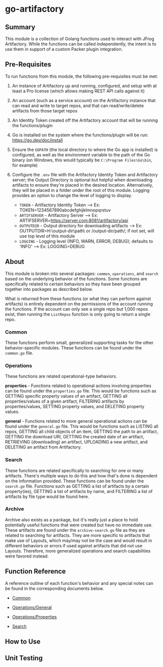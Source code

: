 # go-artifactory

## Summary
This module is a collection of Golang functions used to interact with JFrog Artifactory. While the functions can be called independently, the intent is to use them in support of a custom Packer plugin integration.

## Pre-Requisites
To run functions from this module, the following pre-requisites must be met:

1. An instance of Artifactory up and running, configured, and setup with at least a Pro license (which allows making REST API calls against it)

2. An account (such as a service account) on the Artifactory instance that can read and write to target repos, and that can read/write/delete artifacts from those target repos

3. An Identity Token created off the Artifactory account that will be running the functions/plugin

4. Go is installed on the system where the functions/plugin will be run: https://go.dev/doc/install

5. Ensure the `GOPATH` (the local directory to where the Go app is installed) is configured, as well as the environment variable to the path of the Go binary (on Windows, this would typically be `C:\Program Files\Go\bin`, for example)

6. Configure the `.env` file with the Artifactory Identity Token and Artifactory server; the Output Directory is optional but helpful when downloading artifacts to ensure they're placed in the desired location. Alternatively, they will be placed in a folder under the root of this module. Logging provides an option to change the level of logging to display.

    * `TOKEN` - Artifactory Identity Token --> Ex:  TOKEN=1234567890abcdefghijklmnopqrstuv
    * `ARTIFSERVER` - Artifactory Server --> Ex:  ARTIFSERVER=https://server.com:8081/artifactory/api
    * `OUTPUTDIR` - Output directory for downloading artifacts --> Ex: OUTPUTDIR=H:\output-dir\path\ or /output-dir/path/; if not set, will use top level of this module
    * `LOGGING` - Logging level (INFO, WARN, ERROR, DEBUG); defaults to 'INFO' --> Ex:  LOGGING=DEBUG

## About
This module is broken into several packages: `common`, `operations`, and `search` based on the underlying behavior of the functions. Some functions are specifically related to certain behaviors so they have been grouped together into packages as described below. 

What is returned from these functions (or what they can perform against artifacts) is entirely dependent on the permissions of the account running the functions. If the account can only see a single repo but 1,000 repos exist, then running the `ListRepos` function is only going to return a single repo.

### Common
These functions perform small, generalized supporting tasks for the other behavior-specific modules. These functions can be found under the `common.go` file.

### Operations
These functions are related operational-type behaviors. 

**properties** - Functions related to operational actions involving properties can be found under the `properties.go` file. This would be functions such as GETTING specific property values of an artifact, GETTING all properties/values of a given artifact, FILTERING artifacts by properties/values, SETTING property values, and DELETING property values.

**general** - Functions related to more general operational actions can be found under the `general.go` file. This would be functions such as LISTING all repos, GETTING all child objects of an item, GETTING the path to an artifact, GETTING the download URI, GETTING the created date of an artifact, RETRIEVING (downloading) an artifact, UPLOADING a new artifact, and DELETING an artifact from Artifactory. 

### Search
These functions are related specifically to searching for one or many artifacts. There's multiple ways to do this and how that's done is dependent on the information provided. These functions can be found under the `search.go` file. Functions such as GETTING a list of artifacts by a certain property(ies), GETTING a list of artifacts by name, and FILTERING a list of artifacts by file type would be found here.

### Archive
Archive also exists as a package, but it's really just a place to hold potentially useful functions that were created but have no immediate use. These artifacts are found under the `archive-search.go` file as they are related to searching for artifacts. They are more specific to artifacts that make use of Layouts, which may/may not be the case and would result in different behaviors or errors if used against artifacts that did not use Layouts. Therefore, more generalized operations and search capabilities were favored instead.

## Function Reference
A reference outline of each function's behavior and any special notes can be found in the corresponding documents below.

- [Common](https://github.com/raynaluzier/go-artifactory/blob/main/docs/common.md)

- [Operations/General](https://github.com/raynaluzier/go-artifactory/blob/main/docs/ops-general.md)

- [Operations/Properties](https://github.com/raynaluzier/go-artifactory/blob/main/docs/ops-properties.md)

- [Search](https://github.com/raynaluzier/go-artifactory/blob/main/docs/search.md)

## How to Use

## Unit Testing